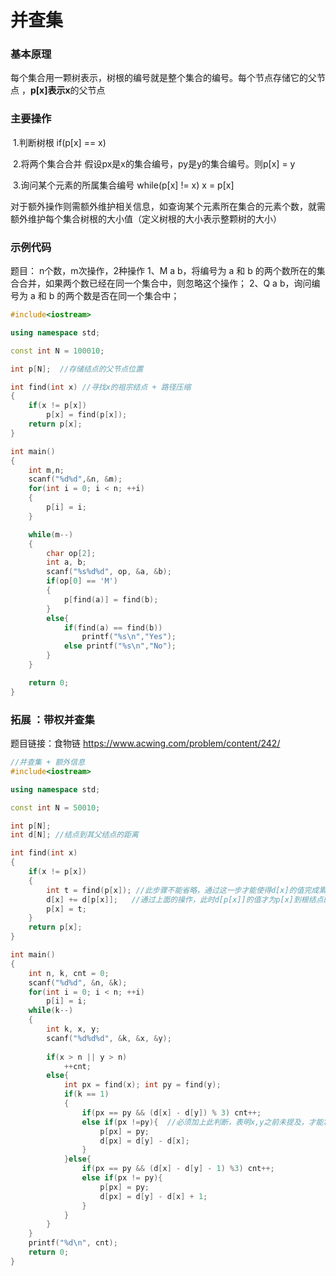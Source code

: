 # 并查集

### 基本原理

​		每个集合用一颗树表示，树根的编号就是整个集合的编号。每个节点存储它的父节点 ，**p[x]**表示**x**的父节点		  

### 主要操作

​		1.判断树根 if(p[x] == x)

​		2.将两个集合合并 假设px是x的集合编号，py是y的集合编号。则p[x] = y

​		3.询问某个元素的所属集合编号 while(p[x] != x) x = p[x] 

对于额外操作则需额外维护相关信息，如查询某个元素所在集合的元素个数，就需额外维护每个集合树根的大小值（定义树根的大小表示整颗树的大小）

### 示例代码

题目： n个数，m次操作，2种操作
    1、M a b，将编号为 a 和 b 的两个数所在的集合合并，如果两个数已经在同一个集合中，则忽略这个操作；
	2、Q a b，询问编号为 a 和 b 的两个数是否在同一个集合中；

```C++
#include<iostream>

using namespace std;

const int N = 100010;

int p[N];  //存储结点的父节点位置

int find(int x) //寻找x的祖宗结点 + 路径压缩
{
    if(x != p[x])
        p[x] = find(p[x]);
    return p[x];
}

int main()
{
    int m,n;
    scanf("%d%d",&n, &m);
    for(int i = 0; i < n; ++i)
    {
        p[i] = i;
    }

    while(m--)
    {
        char op[2];
        int a, b;
        scanf("%s%d%d", op, &a, &b);
        if(op[0] == 'M')
        {
            p[find(a)] = find(b);       
        }
        else{
            if(find(a) == find(b))
                printf("%s\n","Yes");
            else printf("%s\n","No");
        }
    }

    return 0;
}
```

### 拓展 ：带权并查集 

题目链接：食物链 https://www.acwing.com/problem/content/242/

```C++
//并查集 + 额外信息
#include<iostream>

using namespace std;

const int N = 50010;

int p[N];
int d[N]; //结点到其父结点的距离

int find(int x)
{
    if(x != p[x])
    {
        int t = find(p[x]); //此步骤不能省略，通过这一步才能使得d[x]的值完成累加操作
        d[x] += d[p[x]];   //通过上面的操作，此时d[p[x]]的值才为p[x]到根结点的值
        p[x] = t;
    }
    return p[x];
}

int main()
{
    int n, k, cnt = 0;
    scanf("%d%d", &n, &k);
    for(int i = 0; i < n; ++i)
        p[i] = i;
    while(k--)
    {
        int k, x, y;
        scanf("%d%d%d", &k, &x, &y);
        
        if(x > n || y > n)
            ++cnt;
        else{
            int px = find(x); int py = find(y);
            if(k == 1)
            {
                if(px == py && (d[x] - d[y]) % 3) cnt++;
                else if(px !=py){  //必须加上此判断，表明x,y之前未提及，才能将其合并。
                    p[px] = py;
                    d[px] = d[y] - d[x];
                }
            }else{
                if(px == py && (d[x] - d[y] - 1) %3) cnt++;
                else if(px != py){
                    p[px] = py;
                    d[px] = d[y] - d[x] + 1; 
                }
            }
        }
    }
    printf("%d\n", cnt);
    return 0;
}
```

